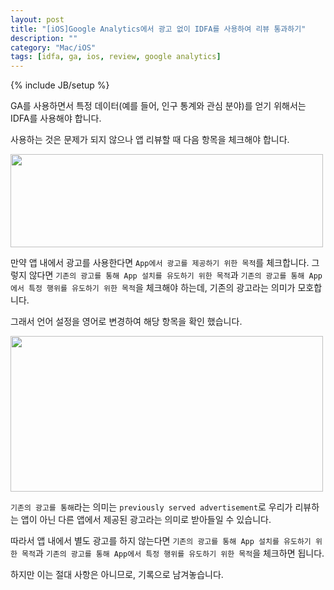 ```yaml
---
layout: post
title: "[iOS]Google Analytics에서 광고 없이 IDFA를 사용하여 리뷰 통과하기"
description: ""
category: "Mac/iOS"
tags: [idfa, ga, ios, review, google analytics]
---
```

{% include JB/setup %}

GA를 사용하면서 특정 데이터(예를 들어, 인구 통계와 관심 분야)를 얻기 위해서는 IDFA를 사용해야 합니다.

사용하는 것은 문제가 되지 않으나 앱 리뷰할 때 다음 항목을 체크해야 합니다.

<img src="https://c4.staticflickr.com/9/8500/28454082835_c299292622.jpg" width="500" height="149" alt=""><br/>

만약 앱 내에서 광고를 사용한다면 `App에서 광고를 제공하기 위한 목적`를 체크합니다. 그렇지 않다면 `기존의 광고를 통해 App 설치를 유도하기 위한 목적`과 `기존의 광고를 통해 App에서 특정 행위를 유도하기 위한 목적`을 체크해야 하는데, 기존의 광고라는 의미가 모호합니다.

그래서 언어 설정을 영어로 변경하여 해당 항목을 확인 했습니다.

<img src="https://c3.staticflickr.com/9/8813/28422032026_aca7552327.jpg" width="500" height="249" alt=""><br/>

`기존의 광고를 통해`라는 의미는 `previously served advertisement`로 우리가 리뷰하는 앱이 아닌 다른 앱에서 제공된 광고라는 의미로 받아들일 수 있습니다.

따라서 앱 내에서 별도 광고를 하지 않는다면 `기존의 광고를 통해 App 설치를 유도하기 위한 목적`과 `기존의 광고를 통해 App에서 특정 행위를 유도하기 위한 목적`을 체크하면 됩니다.

하지만 이는 절대 사항은 아니므로, 기록으로 남겨놓습니다.